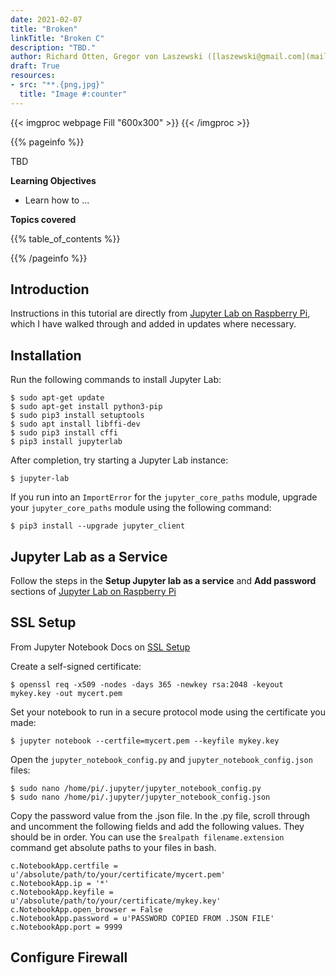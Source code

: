 ```yaml
---
date: 2021-02-07
title: "Broken"
linkTitle: "Broken C"
description: "TBD."
author: Richard Otten, Gregor von Laszewski ([laszewski@gmail.com](mailto:laszewski@gmail.com)) [laszewski.github.io](https://laszewski.github.io)
draft: True
resources:
- src: "**.{png,jpg}"
  title: "Image #:counter"
---
```


{{< imgproc webpage Fill "600x300" >}}
{{< /imgproc >}}


{{% pageinfo %}}

TBD

**Learning Objectives**

* Learn how to ...
  
**Topics covered**

{{% table_of_contents %}}

{{% /pageinfo %}}

## Introduction

Instructions in this tutorial are directly from [Jupyter Lab on Raspberry Pi][], which I have walked through and added in updates where necessary. 

[Jupyter Lab on Raspberry Pi]: "https://medium.com/analytics-vidhya/jupyter-lab-on-raspberry-pi-22876591b227"

## Installation


Run the following commands to install Jupyter Lab:  

```
$ sudo apt-get update  
$ sudo apt-get install python3-pip  
$ sudo pip3 install setuptools  
$ sudo apt install libffi-dev  
$ sudo pip3 install cffi  
$ pip3 install jupyterlab
```

After completion, try starting a Jupyter Lab instance:  

```$ jupyter-lab```

If you run into an ```ImportError``` for the ```jupyter_core_paths``` module, upgrade your ```jupyter_core_paths``` module using the following command:  

```$ pip3 install --upgrade jupyter_client```

## Jupyter Lab as a Service

Follow the steps in the **Setup Jupyter lab as a service** and **Add password** sections of [Jupyter Lab on Raspberry Pi]

## SSL Setup

From Jupyter Notebook Docs on [SSL Setup][]

[SSL Setup]: "https://jupyter-notebook.readthedocs.io/en/stable/public_server.html#using-ssl-for-encrypted-communication"

Create a self-signed certificate:

```
$ openssl req -x509 -nodes -days 365 -newkey rsa:2048 -keyout mykey.key -out mycert.pem
```

Set your notebook to run in a secure protocol mode using the certificate you made:

```
$ jupyter notebook --certfile=mycert.pem --keyfile mykey.key
```

Open the ```jupyter_notebook_config.py``` and ```jupyter_notebook_config.json``` files:

```
$ sudo nano /home/pi/.jupyter/jupyter_notebook_config.py   
$ sudo nano /home/pi/.jupyter/jupyter_notebook_config.json

```
Copy the password value from the .json file. In the .py file, scroll through and uncomment the following fields and add the following values. They should be in order. You can use the ```$realpath filename.extension``` command get absolute paths to your files in bash.

```
c.NotebookApp.certfile = u'/absolute/path/to/your/certificate/mycert.pem'
c.NotebookApp.ip = '*'
c.NotebookApp.keyfile = u'/absolute/path/to/your/certificate/mykey.key'
c.NotebookApp.open_browser = False
c.NotebookApp.password = u'PASSWORD COPIED FROM .JSON FILE'
c.NotebookApp.port = 9999

```

## Configure Firewall




